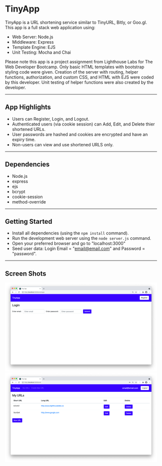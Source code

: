 # TinyApp
TinyApp is a URL shortening service similar to TinyURL, Bitly, or Goo.gl.  
This app is a full stack web application using:
- Web Server: Node.js
- Middleware: Express
- Template Engine: EJS
- Unit Testing: Mocha and Chai  

Please note this app is a project assignment from Lighthouse Labs for The Web Developer Bootcamp. Only basic HTML templates with bootstrap styling code were given. Creation of the server with routing, helper functions, authorization, and custom CSS, and HTML with EJS were coded by this developer. Unit testing of helper functions were also created by the developer.  
 
---
## App Highlights
- Users can Register, Login, and Logout.
- Authenticated users (via cookie session) can Add, Edit, and Delete thier shortened URLs.
- User passwords are hashed and cookies are encrypted and have an expiry time.
- Non-users can view and use shortened URLS only.

---
## Dependencies
- Node.js
- express
- ejs
- bcrypt
- cookie-session
- method-override

---
## Getting Started
- Install all dependencies (using the `npm install` command).
- Run the development web server using the `node server.js` command.
- Open your preferred browser and go to "localhost:3000"
- Seed user data: Login Email = "email@email.com" and Password = "password".

---
## Screen Shots
!["Screenshot of Login page"](https://github.com/jmelnikel/tinyApp/blob/master/docs/login-page.png?raw=true)
!["Screenshot of URLs page"](https://github.com/jmelnikel/tinyApp/blob/master/docs/URLs%20page.png?raw=true)